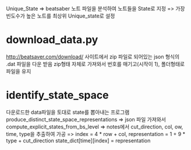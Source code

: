 Unique_State => beatsaber 노트 파일을 분석하여 노트들을 State로 지정
=> 가장 빈도수가 높은 노트를 최상위 Unique_state로 설정
# download_data.py
 http://beatsaver.com/download/ 사이트에서 zip 파일로 되어있는 json 형식의 .dat 파일을 다운 받음
 zip형태 자체로 가져와서 번호를 매기고(시작이 1), 폴더형태로 파일을 유지

# identify_state_space
 다운로드한 data파일을 토대로 state를 뽑아내는 프로그램
 produce_distinct_state_space_representations => json 파일 가져와서
 compute_explicit_states_from_bs_level => notes에서 cut_direction, col, ow, time, type을 추출하여 가공
 => index = 4 * row + col, representation = 1 + 9 * type + cut_direction
 state_dict[time][index] = representation


